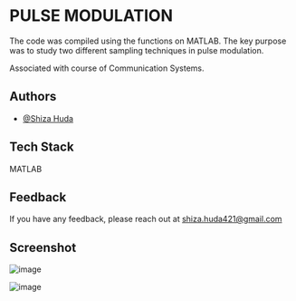 
# PULSE MODULATION

The code was compiled using the functions on MATLAB. The key purpose was to study two different sampling techniques in pulse modulation.

Associated with course of Communication Systems.

## Authors

- [@Shiza Huda](https://www.github.com/Shiza-huda)


## Tech Stack

MATLAB 




## Feedback

If you have any feedback, please reach out at shiza.huda421@gmail.com


## Screenshot

![image](https://user-images.githubusercontent.com/113924135/218739150-1ded2e8d-29fe-449b-be34-de9aff109d78.png)


![image](https://user-images.githubusercontent.com/113924135/218739023-23a233f8-02a9-4857-91b8-be8c42b284fd.png)
